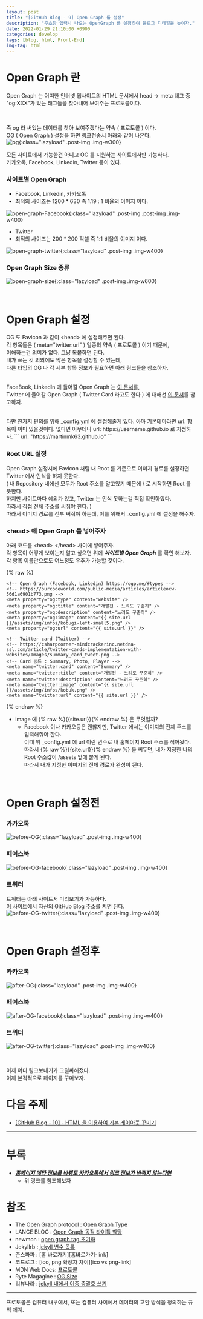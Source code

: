 ```yaml
---
layout: post
title: "[GitHub Blog - 9] Open Graph 를 설정"
description: "주소창 입력시 나오는 OpenGraph 를 설정하여 블로그 디테일을 높이자."
date: 2022-01-29 21:10:00 +0900
categories: develop
tags: [blog, html, Front-End]
img-tag: html
---
```


# Open Graph 란

Open Graph 는 어떠한 인터넷 웹사이트의 HTML 문서에서 head -> meta 태그 중  
"og:XXX"가 있는 태그들을 찾아내어 보여주는 <span class="tooltip" id="id-1">프로토콜</span>이다.

<br>

즉 og 라 써있는 데이터를 찾아 보여주겠다는 약속 ( 프로토콜 ) 이다.  
OG ( Open Graph ) 설정을 하면 링크전송시 아래와 같이 나온다.  
![og](/assets/img/post-img/favicon/og.png){:class="lazyload" .post-img .img-w300}

모든 사이트에서 가능한건 아니고 OG 를 지원하는 사이트에서만 가능하다.  
카카오톡, Facebook, Linkedin, Twitter 등이 있다.

### 사이트별 Open Graph

- Facebook, Linkedin, 카카오톡
- 최적의 사이즈는 1200 \* 630 즉 1.19 : 1 비율의 이미지 이다.

![open-graph-Facebook](https://ourcodeworld.com/public-media/articles/articleocw-56d1a6901b773.png){:class="lazyload" .post-img .post-img .img-w400}

- Twitter
- 최적의 사이즈는 200 \* 200 픽셀 즉 1:1 비율의 이미지 이다.

![open-graph-twitter](https://csharpcorner-mindcrackerinc.netdna-ssl.com/article/twitter-cards-implementation-with-websites/Images/summary_card_tweet.png){:class="lazyload" .post-img .img-w400}

### Open Graph Size 종류

![open-graph-size](https://en.ryte.com/magazine/wp-content/uploads/2020/03/og-image-size-guide.png "오픈 그래프 사이즈 - https://en.ryte.com/magazine/open-grap"){:class="lazyload" .post-img .img-w600}

<br>

# Open Graph 설정

OG 도 Favicon 과 같이 \<head> 에 설정해주면 된다.  
각 항목들은 ( meta="twitter:url" ) 일종의 약속 ( 프로토콜 ) 이기 때문에,  
이해하는건 의미가 없다. 그냥 복붙하면 된다.  
내가 쓰는 것 의외에도 많은 항목을 설정할 수 있는데,  
다른 타입의 OG 나 각 세부 항목 정보가 필요하면 아래 링크들을 참조하자.  
<br>

FaceBook, LinkedIn 에 들어갈 Open Graph 는 [이 문서][og-link]를,  
Twitter 에 들어갈 Open Graph ( Twitter Card 라고도 한다 ) 에 대해선 [이 문서][twitter-card-link]를 참고하자.

<br>
다만 한가지 편의를 위해 _config.yml 에 설정해줄게 있다.  
아마 기본테마라면 url: 항목이 이미 있을것이다.    
없다면 아무데나 url: https://username.github.io 로 지정하자.  
```
url: "https://martinmk63.github.io"
```

### Root URL 설정

Open Graph 설정시에 Favicon 처럼 내 Root 를 기준으로 이미지 경로를 설정하면  
Twitter 에서 인식을 하지 못한다.  
( 내 Repository 내에선 모두가 Root 주소를 알고있기 때문에 / 로 시작하면 Root 를 뜻한다.  
하지만 사이트마다 예외가 있고, Twitter 는 인식 못하는걸 직접 확인하였다.  
따라서 직접 전체 주소를 써줘야 한다. )  
따라서 이미지 경로를 전부 써줘야 하는데, 이를 위해서 \_config.yml 에 설정을 해주자.

### \<head> 에 Open Graph 를 넣어주자

아래 코드를 \<head> \</head> 사이에 넣어주자.  
각 항목이 어떻게 보이는지 알고 싶으면 위에 **_싸이트별 Open Graph_** 를 확인 해보자.  
각 항목 이름만으로도 어느정도 유추가 가능할 것이다.

{% raw %}

```
<!-- Open Graph (Facebook, Linkedin) https://ogp.me/#types -->
<!-- https://ourcodeworld.com/public-media/articles/articleocw-56d1a6901b773.png -->
<meta property="og:type" content="website" />
<meta property="og:title" content="개발전 - 느려도 꾸준히" />
<meta property="og:description" content="느려도 꾸준히" />
<meta property="og:image" content="{{ site.url }}/assets/img/infos/kobugi-left-small5.png" />
<meta property="og:url" content="{{ site.url }}" />

<!-- Twitter card (Twitter) -->
<!-- https://csharpcorner-mindcrackerinc.netdna-ssl.com/article/twitter-cards-implementation-with-websites/Images/summary_card_tweet.png -->
<!-- Card 종류 : Summary, Photo, Player -->
<meta name="twitter:card" content="Summary" />
<meta name="twitter:title" content="개발전 - 느려도 꾸준히" />
<meta name="twitter:description" content="느려도 꾸준히" />
<meta name="twitter:image" content="{{ site.url }}/assets/img/infos/kobuk.png" />
<meta name="twitter:url" content="{{ site.url }}" />
```

{% endraw %}

- image 에 {% raw %}{{site.url}}{% endraw %} 은 무엇일까?
  - Facebook 이나 카카오등은 괜찮지만, Twitter 에서는 이미지의 전체 주소를 입력해줘야 한다.  
    이때 위 \_config.yml 에 url 이란 변수로 내 홈페이지 Root 주소를 적어놨다.  
    따라서 {% raw %}{{site.url}}{% endraw %} 을 써두면, 내가 지정한 나의 Root 주소값이 /assets 앞에 붙게 된다.  
    따라서 내가 지정한 이미지의 전체 경로가 완성이 된다.

<br>

# Open Graph 설정전

### 카카오톡

![before-OG](/assets/img/post-img/open-graph/before-OG.png){:class="lazyload" .post-img .img-w400}

### 페이스북

![before-OG-facebook](/assets/img/post-img/open-graph/before-og-facebook.png){:class="lazyload" .post-img .img-w400}

### 트위터

트위터는 아래 사이트서 미리보기가 가능하다.  
[이 사이트][twitter-card-val-link]에서 자신의 GitHub Blog 주소를 치면 된다.  
![before-OG-twitter](/assets/img/post-img/open-graph/before-og-twitter.png){:class="lazyload" .post-img .img-w400}

<br>

# Open Graph 설정후

### 카카오톡

![after-OG](/assets/img/post-img/open-graph/after-OG.png){:class="lazyload" .post-img .img-w400}

### 페이스북

![after-OG-facebook](/assets/img/post-img/open-graph/after-og-facebook.png){:class="lazyload" .post-img .img-w400}

### 트위터

![after-OG-twitter](/assets/img/post-img/open-graph/after-og-twitter.png){:class="lazyload" .post-img .img-w400}

<br>

이제 어디 링크보내기가 그럴싸해졌다.  
이제 본격적으로 페이지를 꾸며보자.

# 다음 주제

- [[GitHub Blog - 10] - HTML 을 이용하여 기본 레이아웃 꾸미기][layout-link]

<hr>

# 부록

- **_[홈페이지 메타 정보를 바꿔도 카카오톡에서 링크 정보가 바뀌지 않는다면][og-초기화-link]_**
  - 위 링크를 참조해보자

# 참조

- The Open Graph protocol : [Open Graph Type][og-link]
- LANCE BLOG : [Open Graph 동적 타이틀 할당][og-동적타이틀-link]
- newmon : [open graph tag 초기화][og-초기화-link]
- Jekyllrb : [jekyll 변수 목록][jekyll-변수-link]
- 준스파파 : [홈 바로가기][홈바로가기-link]
- 코드로그 : [ico, png 확장자 차이][ico vs png-link]
- MDN Web Docs: [프로토콜][protocol-link]
- Ryte Magagine : [OG Size][OG-size-link]
- 리뷰나라 : [jekyll 내에서 이중 중괄호 쓰기][raw-link]

<hr>

<div class="tooltip-desc">
    <div class="tooltip-description" id="desc-1">
    프로토콜은 컴퓨터 내부에서, 또는 컴퓨터 사이에서 데이터의 교환 방식을 정의하는 규칙 체계.
    </div>
</div>

[og-link]: https://ogp.me/#types
[twitter-card-link]: https://developer.twitter.com/en/docs/twitter-for-websites/cards/guides/getting-started
[twitter-card-val-link]: https://cards-dev.twitter.com/validator
[og-동적타이틀-link]: https://lanace.github.io/articles/what-is-open-graph/
[og-초기화-link]: https://infinitt.tistory.com/285
[protocol-link]: https://developer.mozilla.org/ko/docs/Glossary/Protocol
[OG-size-link]: https://en.ryte.com/magazine/open-graph
[kakao-link]: /bugs/2022/01/21/kakao-link.html
[jekyll-변수-link]: http://jekyllrb-ko.github.io/docs/variables/
[raw-link]: http://daplus.net/markdown-jekyll%EC%9D%98-%EB%A7%88%ED%81%AC-%EB%8B%A4%EC%9A%B4-%EC%BD%94%EB%93%9C-%EB%B8%94%EB%A1%9D-%EB%82%B4%EC%97%90%EC%84%9C-%EC%9D%B4%EC%A4%91-%EC%A4%91%EA%B4%84%ED%98%B8-%EC%9D%B4%EC%8A%A4/
[layout-link]: /develop/2022/03/14/blog-base-layout-html.html

